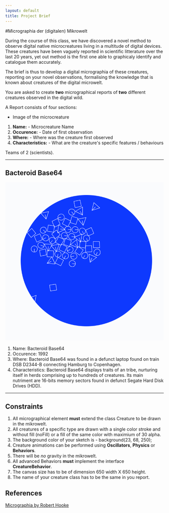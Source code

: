 ```yaml
---
layout: default
title: Project Brief
---
```


#Micrographia der (digitalen) Mikrowelt

During the course of this class, we have discovered a novel method to observe digital native microcreatures living in a multitude of digital devices. These creatures have been vaguely reported in scientific litterature over the last 20 years, yet out method is the first one able to graphicaly identify and catalogue them accurately. 

The brief is thus to develop a digital micrographia of these creatures, reporting on your novel observations, formalising the knowledge that is known about creatures of the digital microwelt.

You are asked to create __two__ micrographical reports of __two__ different creatures observed in the digital wild.

A Report consists of four sections:

- Image of the microcreature

1. __Name:__ - Microcreature Name 
2. __Occurence:__ - Date of first observation
3. __Where:__ - Where was the creature first observed
4. __Characteristics:__ - What are the creature's specific features / behaviours

Teams of 2 (scientists).

---

## Bacteroid Base64

![](img/base64-w.png)

1. Name: Bacteroid Base64
2. Occurence: 1992
3. Where: Bacteroid Base64 was found in a defunct laptop found on train DSB D2344-B connecting Hamburg to Copenhagen. 
4. Characteristics: Bacteroid Base64 displays traits of an tribe, nurturing itself in herds comprising up to hundreds of creatures. Its main nutriment are 16-bits memory sectors found in defunct Segate Hard Disk Drives (HDD).

---

## Constraints

1. All micrographical element __must__ extend the class Creature to be drawn in the mikrowelt.
2. All creatures of a specific type are drawn with a single color stroke and without fill (noFill) or a fill of the same color with maximium of 30 alpha.
3. The background color of your sketch is - background(23, 68, 250);
3. Creature animations can be performed using __Oscillators__, __Physics__ or __Behaviors__.
4. There will be _no_ gravity in the mikrowelt.
5. All advanced Behaviors __must__ implement the interface __CreatureBehavior__. 
6. The canvas size has to be of dimension 650 width X 650 height.
7. The name of your creature class has to be the same in you report.


## References

[Micrographia by Robert Hooke](http://www.gutenberg.org/files/15491/15491-h/15491-h.htm)


<!-- notes -->

